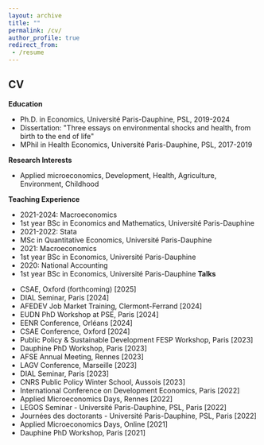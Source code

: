 ```yaml
---
layout: archive
title: ""
permalink: /cv/
author_profile: true
redirect_from:
 - /resume
---
```

## CV
**Education**
* Ph.D. in Economics, Université Paris-Dauphine, PSL, 2019-2024
 * Dissertation: "Three essays on environmental shocks and health, from birth to the end of life"
* MPhil in Health Economics, Université Paris-Dauphine, PSL, 2017-2019
  
**Research Interests**
* Applied microeconomics, Development, Health, Agriculture, Environment, Childhood
  
**Teaching Experience**
* 2021-2024: Macroeconomics
 * 1st year BSc in Economics and Mathematics, Université Paris-Dauphine
* 2021-2022: Stata
 * MSc in Quantitative Economics, Université Paris-Dauphine
* 2021: Macroeconomics
 * 1st year BSc in Economics, Université Paris-Dauphine
* 2020: National Accounting
 * 1st year BSc in Economics, Université Paris-Dauphine
**Talks**
- CSAE, Oxford (forthcoming) [2025]
- DIAL Seminar, Paris [2024]
- AFEDEV Job Market Training, Clermont-Ferrand [2024]
- EUDN PhD Workshop at PSE, Paris [2024]
- EENR Conference, Orléans [2024]
- CSAE Conference, Oxford [2024]
- Public Policy & Sustainable Development FESP Workshop, Paris [2023]
- Dauphine PhD Workshop, Paris [2023] 
- AFSE Annual Meeting, Rennes [2023]
- LAGV Conference, Marseille [2023]
- DIAL Seminar, Paris [2023]
- CNRS Public Policy Winter School, Aussois [2023]
- International Conference on Development Economics, Paris [2022]
- Applied Microeconomics Days, Rennes [2022]
- LEGOS Seminar - Université Paris-Dauphine, PSL, Paris [2022]
- Journées des doctorants - Université Paris-Dauphine, PSL, Paris [2022]
- Applied Microeconomics Days, Online [2021]
- Dauphine PhD Workshop, Paris [2021]
